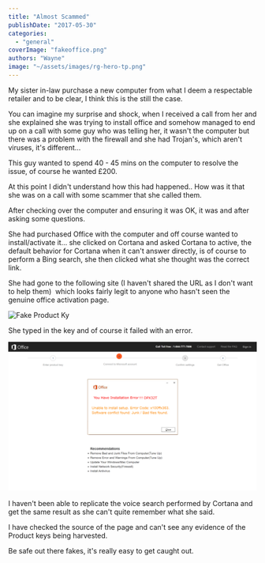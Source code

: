 ```yaml
---
title: "Almost Scammed"
publishDate: "2017-05-30"
categories: 
  - "general"
coverImage: "fakeoffice.png"
authors: "Wayne"
image: "~/assets/images/rg-hero-tp.png"
---
```


My sister in-law purchase a new computer from what I deem a respectable retailer and to be clear, I think this is the still the case.

You can imagine my surprise and shock, when I received a call from her and she explained she was trying to install office and somehow managed to end up on a call with some guy who was telling her, it wasn't the computer but there was a problem with the firewall and she had Trojan's, which aren't viruses, it's different...

This guy wanted to spend 40 - 45 mins on the computer to resolve the issue, of course he wanted £200.

At this point I didn't understand how this had happened.. How was it that she was on a call with some scammer that she called them.

After checking over the computer and ensuring it was OK, it was and after asking some questions.  

She had purchased Office with the computer and off course wanted to install/activate it... she clicked on Cortana and asked Cortana to active, the default behavior for Cortana when it can't answer directly, is of course to perform a Bing search, she then clicked what she thought was the correct link.

She had gone to the following site (I haven't shared the URL as I don't want to help them)  which looks fairly legit to anyone who hasn't seen the genuine office activation page.

![Fake Product Ky](~/assets/images/rg-hero-tp.png)

She typed in the key and of course it failed with an error.

![Fake Office 2](../blog/images/fakeoffice2.png)

I haven't been able to replicate the voice search performed by Cortana and get the same result as she can't quite remember what she said.

I have checked the source of the page and can't see any evidence of the Product keys being harvested.

Be safe out there fakes, it's really easy to get caught out.
